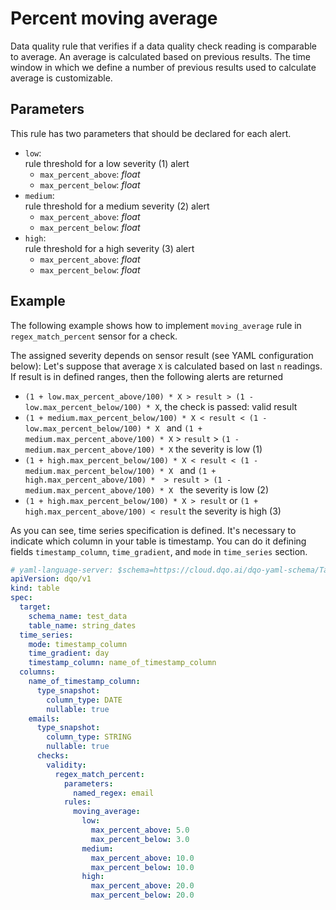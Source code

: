 # Percent moving average
Data quality rule that verifies if a data quality check reading is comparable to average. 
An average is calculated based on previous results. The time window in which we define a number of previous results used to calculate average is customizable.  


## Parameters
This rule has two parameters that should be declared for each alert.

- `low`: 
  <br/>rule threshold for a low severity (1) alert
    - `max_percent_above`: _float_
    - `max_percent_below`: _float_
- `medium`: 
  <br/>rule threshold for a medium severity (2) alert
    - `max_percent_above`: _float_
    - `max_percent_below`: _float_
- `high`: 
  <br/>rule threshold for a high severity (3) alert
    - `max_percent_above`: _float_
    - `max_percent_below`: _float_

## Example
The following example shows how to implement `moving_average` rule in `regex_match_percent` sensor for a check.

The assigned severity depends on sensor result (see YAML configuration below):
Let's suppose that average `X` is calculated based on last `n` readings. If result is in defined ranges, then the following alerts are returned


- ```(1 + low.max_percent_above/100) * X > result > (1 - low.max_percent_below/100) * X```, the check is passed: valid result
- ```(1 + medium.max_percent_below/100) * X < result < (1 - low.max_percent_below/100) * X ``` and
`(1 + medium.max_percent_above/100) * X` > `result` > `(1 - medium.max_percent_above/100) * X` 
the severity is low (1)
- ```(1 + high.max_percent_below/100) * X < result < (1 - medium.max_percent_below/100) * X ``` and
```(1 + high.max_percent_above/100) *  > result > (1 - medium.max_percent_above/100) * X ```
the severity is low (2)
- ```(1 + high.max_percent_below/100) * X > result``` or ```(1 + high.max_percent_above/100) < result```
the severity is high (3)

As you can see, time series specification is defined. It's necessary to indicate which column in your table is timestamp. You can do it defining fields `timestamp_column`, `time_gradient`, and `mode` in `time_series` section.
```yaml hl_lines="17-36" linenums="1" 
# yaml-language-server: $schema=https://cloud.dqo.ai/dqo-yaml-schema/TableYaml-schema.json
apiVersion: dqo/v1
kind: table
spec:
  target:
    schema_name: test_data
    table_name: string_dates
  time_series: 
    mode: timestamp_column
    time_gradient: day
    timestamp_column: name_of_timestamp_column
  columns:
    name_of_timestamp_column:
      type_snapshot:
        column_type: DATE
        nullable: true
    emails:
      type_snapshot:
        column_type: STRING
        nullable: true
      checks:
        validity:
          regex_match_percent:
            parameters:
              named_regex: email
            rules:
              moving_average:
                low:
                  max_percent_above: 5.0
                  max_percent_below: 3.0
                medium:
                  max_percent_above: 10.0
                  max_percent_below: 10.0
                high:
                  max_percent_above: 20.0
                  max_percent_below: 20.0
                  

```